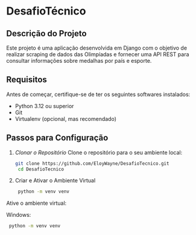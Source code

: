 # DesafioTécnico

## Descrição do Projeto

Este projeto é uma aplicação desenvolvida em Django com o objetivo de realizar scraping de dados das Olimpíadas e fornecer uma API REST para consultar informações sobre medalhas por país e esporte.

## Requisitos

Antes de começar, certifique-se de ter os seguintes softwares instalados:

* Python 3.12 ou superior
* Git
* Virtualenv (opcional, mas recomendado)

## Passos para Configuração

1. *Clonar o Repositório*
Clone o repositório para o seu ambiente local:
   ```sh
   git clone https://github.com/EloyWayne/DesafioTecnico.git
    cd DesafioTecnico

2. Criar e Ativar o Ambiente Virtual
   ```sh
    python -m venv venv
   
Ative o ambiente virtual:

Windows:
   ```sh
    python -m venv venv


